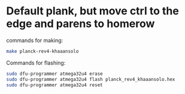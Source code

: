 # Default plank, but move ctrl to the edge and parens to homerow

commands for making:

```bash
make planck-rev4-khaaansolo
```

Commands for flashing:

```bash
sudo dfu-programmer atmega32u4 erase
sudo dfu-programmer atmega32u4 flash planck_rev4_khaaansolo.hex
sudo dfu-programmer atmega32u4 reset
```